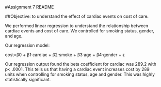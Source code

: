 #Assignment 7 README

##Objective: to understand the effect of cardiac events on cost of care.

We performed linear regression to understand the relationship between cardiac events and cost of care. 
We controlled for smoking status, gender, and age.

Our regression model:

cost=β0 + β1⋅cardiac + β2⋅smoke + β3⋅age + β4⋅gender + ϵ


Our regression output found the beta coefficient for cardiac was 289.2 with p< .0001. This tells us that having a cardiac event increases cost by 289 units 
when controlling for smoking status, age and gender. This was highly statistically significant.
